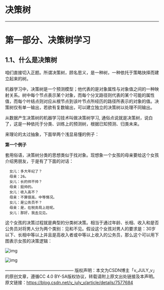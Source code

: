 # 决策树

------

# 第一部分、决策树学习

## 1.1、什么是决策树

​    咱们直接切入正题。所谓决策树，顾名思义，是一种树，一种依托于策略抉择而建立起来的树。

机器学习中，决策树是一个预测模型；他代表的是对象属性与对象值之间的一种映射关系。树中每个节点表示某个对象，而每个分叉路径则代表的某个可能的属性值，而每个叶结点则对应从根节点到该叶节点所经历的路径所表示的对象的值。决策树仅有单一输出，若欲有复数输出，可以建立独立的决策树以处理不同输出。

从数据产生决策树的机器学习技术叫做决策树学习, 通俗点说就是决策树，说白了，这是一种依托于分类、训练上的预测树，根据已知预测、归类未来。

来理论的太过抽象，下面举两个浅显易懂的例子：

**第一个例子**

套用俗语，决策树分类的思想类似于找对象。现想象一个女孩的母亲要给这个女孩介绍男朋友，于是有了下面的对话：

      女儿：多大年纪了？
      母亲：26。
      女儿：长的帅不帅？
      母亲：挺帅的。
      女儿：收入高不？
      母亲：不算很高，中等情况。
      女儿：是公务员不？
      母亲：是，在税务局上班呢。
      女儿：那好，我去见见。
这个女孩的决策过程就是典型的分类树决策。相当于通过年龄、长相、收入和是否公务员对将男人分为两个类别：见和不见。假设这个女孩对男人的要求是：30岁以下、长相中等以上并且是高收入者或中等以上收入的公务员，那么这个可以用下图表示女孩的决策逻辑：

![img](http://hi.csdn.net/attachment/201201/8/0_1326015919pgCu.gif)



![img](http://hi.csdn.net/attachment/201201/8/0_1326015919pgCu.gif)







————————————————
版权声明：本文为CSDN博主「v_JULY_v」的原创文章，遵循CC 4.0 BY-SA版权协议，转载请附上原文出处链接及本声明。
原文链接：https://blog.csdn.net/v_july_v/article/details/7577684





